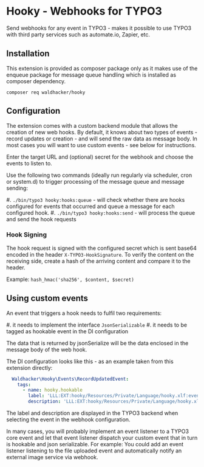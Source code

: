 # Hooky - Webhooks for TYPO3

Send webhooks for any event in TYPO3 - makes it possible to use TYPO3 with
third party services such as automate.io, Zapier, etc.

## Installation

This extension is provided as composer package only as it makes use of the
enqueue package for message queue handling which is installed as composer
dependency.

`composer req waldhacker/hooky`

## Configuration

The extension comes with a custom backend module that allows the creation of new
web hooks. By default, it knows about two types of events - record updates or creation -
and will send the raw data as message body. In most cases you will want to use
custom events - see below for instructions.

Enter the target URL and (optional) secret for the webhook and choose the events
to listen to.

Use the following two commands (ideally run regularly via scheduler, cron or system.d)
to trigger processing of the message queue and message sending:

#. `./bin/typo3 hooky:hooks:queue` - will check whether there are hooks configured for events that occurred and queue a message for each configured hook.
#. `./bin/typo3 hooky:hooks:send` - will process the queue and send the hook requests

### Hook Signing

The hook request is signed with the configured secret which is sent base64 encoded
in the header `X-TYPO3-HookSignature`. To verify the content on the receiving side,
create a hash of the arriving content and compare it to the header.

Example:
`hash_hmac('sha256', $content, $secret)`

## Using custom events

An event that triggers a hook needs to fulfil two requirements:

#. it needs to implement the interface `JsonSerializable`
#. it needs to be tagged as hookable event in the DI configuration

The data that is returned by jsonSerialize will be the data enclosed in the message
body of the web hook.

The DI configuration looks like this - as an example taken from this extension directly:

```yaml
  Waldhacker\Hooky\Events\RecordUpdatedEvent:
    tags:
      - name: hooky.hookable
        label: 'LLL:EXT:hooky/Resources/Private/Language/hooky.xlf:event.recordUpdated.label'
        description: 'LLL:EXT:hooky/Resources/Private/Language/hooky.xlf:event.recordUpdated.description'
```

The label and description are displayed in the TYPO3 backend when selecting the event in
the webhook configuration.

In many cases, you will probably implement an event listener to a TYPO3 core event and
let that event listener dispatch your custom event that in turn is hookable and json serializable. For example: You could add an event listener listening to the file uploaded event and automatically notify an external image service via webhook.
